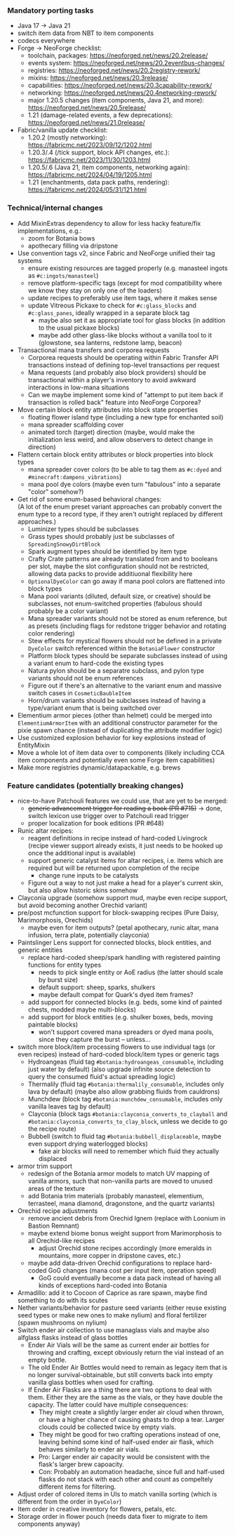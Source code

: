 ### Mandatory porting tasks
* Java 17 -> Java 21
* switch item data from NBT to item components
* codecs everywhere
* Forge -> NeoForge checklist:
  * toolchain, packages: https://neoforged.net/news/20.2release/
  * events system: https://neoforged.net/news/20.2eventbus-changes/
  * registries: https://neoforged.net/news/20.2registry-rework/
  * mixins: https://neoforged.net/news/20.3release/
  * capabilities: https://neoforged.net/news/20.3capability-rework/
  * networking: https://neoforged.net/news/20.4networking-rework/
  * major 1.20.5 changes (item components, Java 21, and more): https://neoforged.net/news/20.5release/
  * 1.21 (damage-related events, a few deprecations): https://neoforged.net/news/21.0release/
* Fabric/vanilla update checklist:
  * 1.20.2 (mostly networking): https://fabricmc.net/2023/09/12/1202.html
  * 1.20.3/.4 (/tick support, block API changes, etc.): https://fabricmc.net/2023/11/30/1203.html
  * 1.20.5/.6 (Java 21, item components, networking again): https://fabricmc.net/2024/04/19/1205.html
  * 1.21 (enchantments, data pack paths, rendering): https://fabricmc.net/2024/05/31/121.html

### Technical/internal changes
* Add MixinExtras dependency to allow for less hacky feature/fix implementations, e.g.:
  * zoom for Botania bows
  * apothecary filling via dripstone
* Use convention tags v2, since Fabric and NeoForge unified their tag systems
  * ensure existing resources are tagged properly (e.g. manasteel ingots as `#c:ingots/manasteel`)
  * remove platform-specific tags (except for mod compatibility where we know they stay on only one of the loaders)
  * update recipes to preferably use item tags, where it makes sense
  * update Vitreous Pickaxe to check for `#c:glass_blocks` and `#c:glass_panes`, ideally wrapped in a separate block tag
    * maybe also set it as appropriate tool for glass blocks (in addition to the usual pickaxe blocks)
    * maybe add other glass-like blocks without a vanilla tool to it (glowstone, sea lanterns, redstone lamp, beacon)
* Transactional mana transfers and corporea requests
  * Corporea requests should be operating within Fabric Transfer API transactions instead of defining top-level transactions per request
  * Mana requests (and probably also block providers) should be transactional within a player's inventory to avoid awkward interactions in low-mana situations
  * Can we maybe implement some kind of "attempt to put item back if transaction is rolled back" feature into NeoForge Corporea?
* Move certain block entity attributes into block state properties
  * floating flower island type (including a new type for enchanted soil)
  * mana spreader scaffolding cover
  * animated torch (target) direction (maybe, would make the initialization less weird, and allow observers to detect change in direction)
* Flattern certain block entity attributes or block properties into block types
  * mana spreader cover colors (to be able to tag them as `#c:dyed` and `#minecraft:dampens_vibrations`)
  * mana pool dye colors (maybe even turn "fabulous" into a separate "color" somehow?)
* Get rid of some enum-based behavioral changes:\
  (A lot of the enum preset variant approaches can probably convert the enum type to a record type, if they aren't outright replaced by different approaches.)
  * Luminizer types should be subclasses
  * Grass types should probably just be subclasses of `SpreadingSnowyDirtBlock`
  * Spark augment types should be identified by item type
  * Crafty Crate patterns are already translated from and to booleans per slot, maybe the slot configuration should not be restricted, allowing data packs to provide additiuonal flexibility here
  * `OptionalDyeColor` can go away if mana pool colors are flattened into block types
  * Mana pool variants (diluted, default size, or creative) should be subclasses, not enum-switched properties (fabulous should probably be a color variant)
  * Mana spreader variants should not be stored as enum reference, but as presets (including flags for redstone trigger behavior and rotating color rendering)
  * Stew effects for mystical flowers should not be defined in a private `DyeColor` switch referenced within the `BotaniaFlower` constructor
  * Platform block types should be separate subclasses instead of using a variant enum to hard-code the existing types
  * Natura pylon should be a separatre subclass, and pylon type variants should not be enum references
  * Figure out if there's an alternative to the variant enum and massive switch cases in `CosmeticBaubleItem`
  * Horn/drum variants should be subclasses instead of having a type/variant enum that is being switched over
* Elementium armor pieces (other than helmet) could be merged into `ElementiumArmorItem` with an additional constructor parameter for the pixie spawn chance (instead of duplicating the attribute modifier logic)
* Use customized explosion behavior for key explosions instead of EntityMixin
* Move a whole lot of item data over to components (likely including CCA item components and potentially even some Forge item capabilities)
* Make more registries dynamic/datapackable, e.g. brews

### Feature candidates (potentially breaking changes)
* nice-to-have Patchouli features we could use, that are yet to be merged:
  * ~~generic advancement trigger for reading a book (PR #715)~~ -> done, switch lexicon use trigger over to Patchouli read trigger
  * proper localization for book editions (PR #648)
* Runic altar recipes:
  * reagent definitions in recipe instead of hard-coded Livingrock
    (recipe viewer support already exists, it just needs to be hooked up once the additional input is available)
  * support generic catalyst items for altar recipes, i.e. items which are required but will be returned upon completion of the recipe
    * change rune inputs to be catalysts
  * Figure out a way to not just make a head for a player's current skin, but also allow historic skins somehow
* Clayconia upgrade (somehow support mud, maybe even recipe support, but avoid becoming another Orechid variant)
* pre/post mcfunction support for block-swapping recipes (Pure Daisy, Marimorphosis, Orechids)
  * maybe even for item outputs? (petal apothecary, runic altar, mana infusion, terra plate, potentially clayconia)
* Paintslinger Lens support for connected blocks, block entities, and generic entities
  * replace hard-coded sheep/spark handling with registered painting functions for entity types
    * needs to pick single entity or AoE radius (the latter should scale by burst size)
    * default support: sheep, sparks, shulkers
    * maybe default compat for Quark's dyed item frames?
  * add support for connected blocks (e.g. beds, some kind of painted chests, modded maybe multi-blocks)
  * add support for block entities (e.g. shulker boxes, beds, moving paintable blocks)
    * won't support covered mana spreaders or dyed mana pools, since they capture the burst – unless…
* switch more block/item processing flowers to use individual tags (or even recipes) instead of hard-coded block/item types or generic tags
  * Hydroangeas (fluid tag `#botania:hydroangeas_consumable`, including just water by default)
    (also upgrade infinite source detection to query the consumed fluid's actual spreading logic)
  * Thermalily (fluid tag `#botania:thermalily_consumable`, includes only lava by default)
    (maybe also allow grabbing fluids from cauldrons)
  * Munchdew (block tag `#botania:munchdew_consumable`, includes only vanilla leaves tag by default)
  * Clayconia (block tags `#botania:clayconia_converts_to_clayball` and `#botania:clayconia_converts_to_clay_block`, unless we decide to go the recipe route)
  * Bubbell (switch to fluid tag `#botania:bubbell_displaceable`, maybe even support drying waterlogged blocks)
    * fake air blocks will need to remember which fluid they actually displaced
* armor trim support
  * redesign of the Botania armor models to match UV mapping of vanilla armors, such that non-vanilla parts are moved to unused areas of the texture
  * add Botania trim materials (probably manasteel, elementium, terrasteel, mana diamond, dragonstone, and the quartz variants)
* Orechid recipe adjustments
  * remove ancient debris from Orechid Ignem (replace with Loonium in Bastion Remnant)
  * maybe extend biome bonus weight support from Marimorphosis to all Orechid-like recipes
    * adjust Orechid stone recipes accordingly (more emeralds in mountains, more copper in dripstone caves, etc.)
  * maybe add data-driven Orechid configurations to replace hard-coded GoG changes (mana cost per input item, operation speed)
    * GoG could eventually become a data pack instead of having all kinds of exceptions hard-coded into Botania
* Armadillo: add it to Cocoon of Caprice as rare spawn, maybe find something to do with its scutes
* Nether variants/behavior for pasture seed variants (either reuse existing seed types or make new ones to make nylium) and floral fertilizer (spawn mushrooms on nylium)
* Switch ender air collection to use managlass vials and maybe also alfglass flasks instead of glass bottles
  * Ender Air Vials will be the same as current ender air bottles for throwing and crafting, except obviously return the vial instead of an empty bottle.
  * The old Ender Air Bottles would need to remain as legacy item that is no longer survival-obtainable, but still converts back into empty vanilla glass bottles when used for crafting.
  * If Ender Air Flasks are a thing there are two options to deal with them. Either they are the same as the vials, or they have double the capacity. The latter could have multiple consequences:
    * They might create a slightly larger ender air cloud when thrown, or have a higher chance of causing ghasts to drop a tear. Larger clouds could be collected twice by empty vials.
    * They might be good for two crafting operations instead of one, leaving behind some kind of half-used ender air flask, which behaves similarly to ender air vials.
    * Pro: Larger ender air capacity would be consistent with the flask's larger brew capoacity.
    * Con: Probably an automation headache, since full and half-used flasks do not stack with each other and count as compeltely different items for filtering.
* Adjust order of colored items in UIs to match vanilla sorting (which is different from the order in `DyeColor`)
 * Item order in creative inventory for flowers, petals, etc.
 * Storage order in flower pouch (needs data fixer to migrate to item components anyway)
